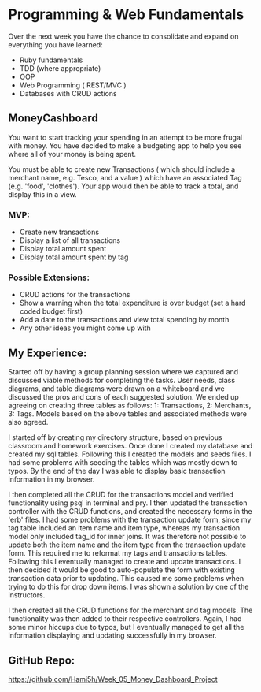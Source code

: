 # Programming & Web Fundamentals

Over the next week you have the chance to consolidate and expand on everything you have learned:

- Ruby fundamentals
- TDD (where appropriate)
- OOP
- Web Programming ( REST/MVC )
- Databases with CRUD actions

## MoneyCashboard

You want to start tracking your spending in an attempt to be more frugal with money. You have decided to make a budgeting app to help you see where all of your money is being spent.

You must be able to create new Transactions ( which should include a merchant name, e.g. Tesco, and a value ) which have an associated Tag (e.g. 'food', 'clothes'). Your app would then be able to track a total, and display this in a view.

### MVP:

- Create new transactions
- Display a list of all transactions
- Display total amount spent
- Display total amount spent by tag

### Possible Extensions:

- CRUD actions for the transactions
- Show a warning when the total expenditure is over budget (set a hard coded budget first)
- Add a date to the transactions and view total spending by month
- Any other ideas you might come up with

## My Experience:
Started off by having a group planning session where we captured and discussed viable methods for completing the tasks.
User needs, class diagrams, and table diagrams were drawn on a whiteboard and we discussed the pros and cons of each suggested solution.
We ended up agreeing on creating three tables as follows:
1: Transactions,
2: Merchants,
3: Tags.
Models based on the above tables and associated methods were also agreed.

I started off by creating my directory structure, based on previous classroom and homework exercises. Once done I created my database and created my sql tables.
Following this I created the models and seeds files.
I had some problems with seeding the tables which was mostly down to typos.
By the end of the day I was able to display basic transaction information in my browser.

I then completed all the CRUD for the transactions model and verified functionality using psql in terminal and pry.
I then updated the transaction controller with the CRUD functions, and created the necessary forms in the 'erb' files. I had some problems with the transaction update form, since my tag table included an item name and item type, whereas my transaction model only included tag_id for inner joins. It was therefore not possible to update both the item name and the item type from the transaction update form.
This required me to reformat my tags and transactions tables.
Following this I eventually managed to create and update transactions.
I then decided it would be good to auto-populate the form with existing transaction data prior to updating. This caused me some problems when trying to do this for drop down items. I was shown a solution by one of the instructors.

I then created all the CRUD functions for the merchant and tag models. The functionality was then added to their respective controllers. Again, I had some minor hiccups due to typos, but I eventually managed to get all the information displaying and updating successfully in my browser.

## GitHub Repo:
https://github.com/Hami5h/Week_05_Money_Dashboard_Project

